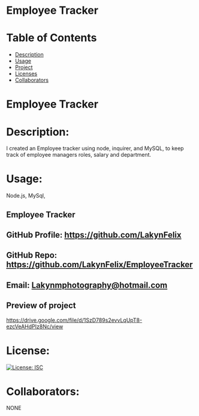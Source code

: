 #  Employee Tracker
# Table of Contents 
* [Description](#descriptionofproject)  
* [Usage](#languages)  
* [Project](#nameofproject)    
* [Licenses](#licenses)   
* [Collaborators](#collaborators)   
 

#  Employee Tracker

 
# Description: 
I created an Employee tracker using node, inquirer, and MySQL, to keep track of employee managers roles, salary and department.

# Usage: 
  Node.js, MySql,   


##  Employee Tracker

## GitHub Profile: https://github.com/LakynFelix   
## GitHub Repo:  https://github.com/LakynFelix/EmployeeTracker
## Email: Lakynmphotography@hotmail.com 

## Preview of project
https://drive.google.com/file/d/1SzD789s2evvLqUpT8-ezcVeAHdPIz8Nc/view

# License:  
[![License: ISC](https://img.shields.io/badge/License-ISC-blue.svg)](https://opensource.org/licenses/ISC)
  
 # Collaborators:
 NONE   
